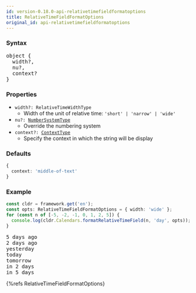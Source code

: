 ```yaml
---
id: version-0.18.0-api-relativetimefieldformatoptions
title: RelativeTimeFieldFormatOptions
original_id: api-relativetimefieldformatoptions
---
```


### Syntax

<pre class="syntax">
object {
  width?,
  nu?,
  context?
}
</pre>

### Properties
  - <code class="def">width?: <span>RelativeTimeWidthType</span></code>
    - Width of the unit of relative time: `'short' | 'narrow' | 'wide'`
  - <code class="def">nu?: <span>[NumberSystemType](api-numbersystemtype.html)</span></code>
    - Override the numbering system
  - <code class="def">context?: <span>[ContextType](api-contexttype.html)</span></code>
    - Specify the context in which the string will be display

### Defaults

```typescript
{
  context: 'middle-of-text'
}
```

### Example

```typescript
const cldr = framework.get('en');
const opts: RelativeTimeFieldFormatOptions = { width: 'wide' };
for (const n of [-5, -2, -1, 0, 1, 2, 5]) {
  console.log(cldr.Calendars.formatRelativeTimeField(n, 'day', opts));
}
```

<pre class="output">
5 days ago
2 days ago
yesterday
today
tomorrow
in 2 days
in 5 days
</pre>

{%refs RelativeTimeFieldFormatOptions}
